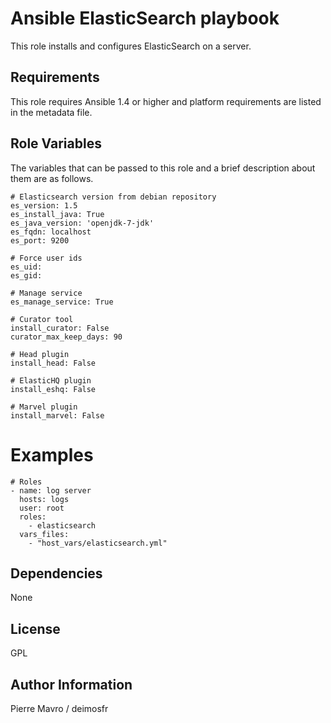 Ansible ElasticSearch playbook
=====

This role installs and configures ElasticSearch on a server.

Requirements
------------

This role requires Ansible 1.4 or higher and platform requirements are listed
in the metadata file.

Role Variables
--------------

The variables that can be passed to this role and a brief description about
them are as follows.

```
# Elasticsearch version from debian repository
es_version: 1.5
es_install_java: True
es_java_version: 'openjdk-7-jdk'
es_fqdn: localhost
es_port: 9200

# Force user ids
es_uid:
es_gid:

# Manage service
es_manage_service: True

# Curator tool
install_curator: False
curator_max_keep_days: 90

# Head plugin
install_head: False

# ElasticHQ plugin
install_eshq: False

# Marvel plugin
install_marvel: False
```

Examples
========

```
# Roles
- name: log server
  hosts: logs
  user: root
  roles:
    - elasticsearch
  vars_files:
    - "host_vars/elasticsearch.yml"

```

Dependencies
------------

None

License
-------

GPL

Author Information
------------------

Pierre Mavro / deimosfr


